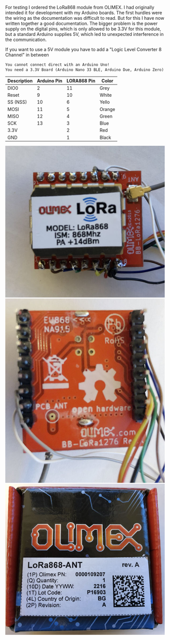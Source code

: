 For testing I ordered the LoRa868 module from OLIMEX. I had originally intended it for development with my Arduino boards. 
The first hurdles were the wiring as the documentation was difficult to read. 
But for this I have now written together a good documentation. 
The bigger problem is the power supply on the digital pins, which is only allowed to be 3.3V for this module, 
but a standard Arduino supplies 5V, which led to unexpected interference in the communication. 

If you want to use a 5V module you have to add a "Logic Level Converter 8 Channel" in between

    You cannot connect direct with an Arduino Uno!
    You need a 3.3V Board (Arduino Nano 33 BLE, Arduino Due, Arduino Zero)

| Description   | Arduino Pin   | LORA868 Pin   | Color       |
| ------------- | ------------- | ------------- | ----------- |
| DIO0          | 2             | 11            | Grey        |
| Reset         | 9             | 10            | White       |
| SS (NSS)      | 10            | 6             | Yello       |
| MOSI          | 11            | 5             | Orange      |
| MISO          | 12            | 4             | Green       |
| SCK           | 13            | 3             | Blue        |
| 3.3V          |               | 2             | Red         |
| GND           |               | 1             | Black       |

![TopView](TopView.jpg)
![BottomView](BottomView.jpg)
![Package](Package.jpg)
